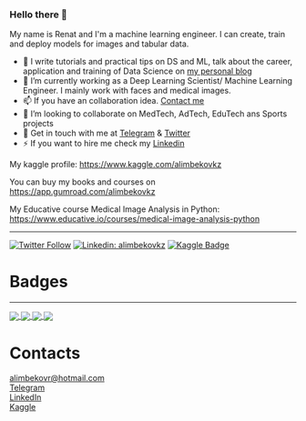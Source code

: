 ### Hello there 👋

My name is Renat and I'm a machine learning engineer. I can create, train and deploy models for images and tabular data.

- 📱 I write tutorials and practical tips on DS and ML, talk about the career, application and training of Data Science on [my personal blog](https://alimbekov.com/)
- 🔭 I’m currently working as a Deep Learning Scientist/ Machine Learning Engineer. I mainly work with faces and medical images.
- 📫 If you have an collaboration idea. [Contact me](mailto:alimbekovr@hotmail.com)
- 👯 I’m looking to collaborate on MedTech, AdTech, EduTech ans Sports projects
- 💬 Get in touch with me at [Telegram](https://t.me/alimbekovkz) & [Twitter](https://twitter.com/alimbekovkz)
- ⚡ If you want to hire me check my [Linkedin](https://www.linkedin.com/in/alimbekovkz/)

My kaggle profile: https://www.kaggle.com/alimbekovkz

You can buy my books and courses on https://app.gumroad.com/alimbekovkz

My Educative course Medical Image Analysis in Python: https://www.educative.io/courses/medical-image-analysis-python

---
[![Twitter Follow](https://img.shields.io/twitter/follow/alimbekovkz?label=Follow&style=social)](https://twitter.com/alimbekovkz)
[![Linkedin: alimbekovkz](https://img.shields.io/badge/-Renat%20Alimbekov-blue?style=flat-square&logo=Linkedin&logoColor=white&link=https://www.linkedin.com/in/alimbekovkz/)](https://www.linkedin.com/in/alimbekovkz/)
[![Kaggle Badge](https://img.shields.io/badge/-teal?style=flat&logo=kaggle&logoColor=deepblue&link=https://www.kaggle.com/alimbekovkz)](https://www.kaggle.com/alimbekovkz)


# Badges
<hr>
<a href="https://www.kaggle.com/alimbekovkz" target="_blank">
<img align="center" src="https://road-to-kaggle-grandmaster.vercel.app/api/badges/alimbekovkz/competition/light">
</a>
<a href="https://www.kaggle.com/alimbekovkz" target="_blank">
<img align="center" src="https://road-to-kaggle-grandmaster.vercel.app/api/badges/alimbekovkz/notebook/light">
</a>
<a href="https://www.kaggle.com/alimbekovkz" target="_blank">
<img align="center" src="https://road-to-kaggle-grandmaster.vercel.app/api/badges/alimbekovkz/dataset/light">
</a>   
<a href="https://www.kaggle.com/alimbekovkz" target="_blank">
<img align="center" src="https://road-to-kaggle-grandmaster.vercel.app/api/badges/alimbekovkz/discussion/light">
</a>   

# Contacts
alimbekovr@hotmail.com <br>
<a href="https://t.me/alimbekovkz">Telegram</a> <br>
<a href="https://www.linkedin.com/in/alimbekovkz/">LinkedIn</a> <br>
<a href="https://www.kaggle.com/alimbekovkz">Kaggle</a> <br>
